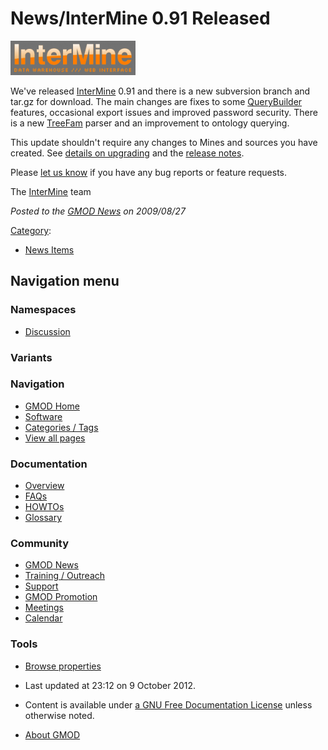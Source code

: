 



<span id="top"></span>




# <span dir="auto">News/InterMine 0.91 Released</span>











[<img
src="https://raw.githubusercontent.com/GMOD/gmod.github.io/main/mediawiki/images/thumb/0/00/InterMine.png/200px-InterMine.png"
srcset="https://raw.githubusercontent.com/GMOD/gmod.github.io/main/mediawiki/images/0/00/InterMine.png 1.5x, https://raw.githubusercontent.com/GMOD/gmod.github.io/main/mediawiki/images/0/00/InterMine.png 2x"
width="200" height="55" alt="InterMine" />](../InterMine "InterMine")



We've released [InterMine](../InterMine "InterMine") 0.91 and there is a
new subversion branch and tar.gz for download. The main changes are
fixes to some
<a href="http://www.intermine.org/wiki/GettingStartedAdvanced"
class="external text" rel="nofollow">QueryBuilder</a> features,
occasional export issues and improved password security. There is a new
<a href="http://www.treefam.org/" class="external text"
rel="nofollow">TreeFam</a> parser and an improvement to ontology
querying.

This update shouldn't require any changes to Mines and sources you have
created. See <a href="http://www.intermine.org/wiki/UpgradeInterMine"
class="external text" rel="nofollow">details on upgrading</a> and the
<a href="http://www.intermine.org/wiki/ReleaseNotes"
class="external text" rel="nofollow">release notes</a>.

Please <a href="mailto:dev@intermine.org" class="external text"
rel="nofollow">let us know</a> if you have any bug reports or feature
requests.

The [InterMine](../InterMine "InterMine") team

  



*Posted to the [GMOD News](../GMOD_News "GMOD News") on 2009/08/27*






[Category](../Special%3ACategories "Special%3ACategories"):

- [News Items](../Category%3ANews_Items "Category%3ANews Items")






## Navigation menu



### Namespaces


- <span id="ca-talk"><a
  href="http://gmod.org/mediawiki/index.php?title=Talk:News/InterMine_0.91_Released&amp;action=edit&amp;redlink=1"
  accesskey="t"
  title="Discussion about the content page [t]">Discussion</a></span>


### 

### Variants[](#)








<a href="../Main_Page"
style="background-image: url(../../images/GMOD-cogs.png);"
title="Visit the main page"></a>


### Navigation



- <span id="n-GMOD-Home">[GMOD Home](../Main_Page)</span>
- <span id="n-Software">[Software](../GMOD_Components)</span>
- <span id="n-Categories-.2F-Tags">[Categories /
  Tags](../Categories)</span>
- <span id="n-View-all-pages">[View all
  pages](../Special:AllPages)</span>




### Documentation



- <span id="n-Overview">[Overview](../Overview)</span>
- <span id="n-FAQs">[FAQs](../Category%3AFAQ)</span>
- <span id="n-HOWTOs">[HOWTOs](../Category%3AHOWTO)</span>
- <span id="n-Glossary">[Glossary](../Glossary)</span>




### Community



- <span id="n-GMOD-News">[GMOD News](../GMOD_News)</span>
- <span id="n-Training-.2F-Outreach">[Training /
  Outreach](../Training_and_Outreach)</span>
- <span id="n-Support">[Support](../Support)</span>
- <span id="n-GMOD-Promotion">[GMOD Promotion](../GMOD_Promotion)</span>
- <span id="n-Meetings">[Meetings](../Meetings)</span>
- <span id="n-Calendar">[Calendar](../Calendar)</span>




### Tools

- <span id="t-smwbrowselink"><a href="../Special%3ABrowse/News-2FInterMine_0.91_Released"
  rel="smw-browse">Browse properties</a></span>



- <span id="footer-info-lastmod">Last updated at 23:12 on 9 October
  2012.</span>
<!-- - <span id="footer-info-viewcount">6,398 page views.</span> -->
- <span id="footer-info-copyright">Content is available under
  <a href="http://www.gnu.org/licenses/fdl-1.3.html" class="external"
  rel="nofollow">a GNU Free Documentation License</a> unless otherwise
  noted.</span>

<!-- -->

- <span id="footer-places-about">[About
  GMOD](../GMOD%3AAbout "GMOD%3AAbout")</span>

<!-- -->




